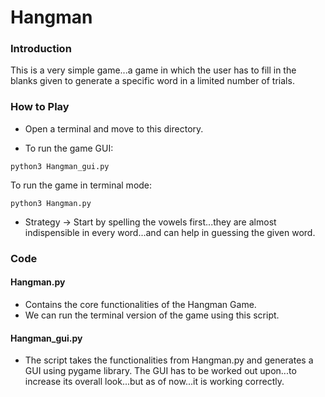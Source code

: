 # Hangman

### Introduction

This is a very simple game...a game in which the user has to fill in the blanks given to generate a specific word in a limited number of trials.

### How to Play

* Open a terminal and move to this directory.

* To run the game GUI:
```
python3 Hangman_gui.py
```
To run the game in terminal mode:
```
python3 Hangman.py
```
* Strategy -> Start by spelling the vowels first...they are almost indispensible in every word...and can help in guessing the given word.

### Code

#### Hangman.py

* Contains the core functionalities of the Hangman Game.
* We can run the terminal version of the game using this script.

#### Hangman_gui.py

* The script takes the functionalities from Hangman.py and generates a GUI using pygame library. The GUI has to be worked out upon...to increase its overall look...but as of now...it is working correctly.

